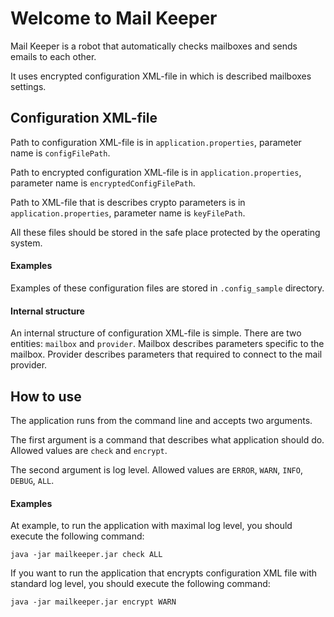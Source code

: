 # Welcome to Mail Keeper

Mail Keeper is a robot that automatically checks mailboxes and sends emails to each other.

It uses encrypted configuration XML-file in which is described mailboxes settings.


## Configuration XML-file

Path to configuration XML-file is in `application.properties`, parameter name is `configFilePath`.

Path to encrypted configuration XML-file is in `application.properties`, parameter name is `encryptedConfigFilePath`.

Path to XML-file that is describes crypto parameters is in `application.properties`, parameter name is `keyFilePath`.

All these files should be stored in the safe place protected by the operating system.

#### Examples
Examples of these configuration files are stored in `.config_sample` directory.

#### Internal structure
An internal structure of configuration XML-file is simple. There are two entities: `mailbox` and `provider`. Mailbox describes parameters specific to the mailbox. Provider describes parameters that required to connect to the mail provider.


## How to use

The application runs from the command line and accepts two arguments.

The first argument is a command that describes what application should do. Allowed values are `check` and `encrypt`.

The second argument is log level. Allowed values are `ERROR`, `WARN`, `INFO`, `DEBUG`, `ALL`.

#### Examples
At example, to run the application with maximal log level, you should execute the following command:
```
java -jar mailkeeper.jar check ALL
```

If you want to run the application that encrypts configuration XML file with standard log level, you should execute the following command:
```
java -jar mailkeeper.jar encrypt WARN
```
